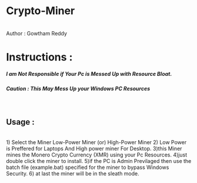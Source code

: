 # Crypto-Miner
<br>Author : Gowtham Reddy
<br>
<h1>Instructions :</h1>
<h5 style = color="red">I am Not Responsible if Your Pc is Messed Up with Resource Bloat.</h5>
<h5>Caution : This May Mess Up your Windows PC Resources</h5><br>
<h2> Usage :</h2><br>
1) Select the Miner 
        Low-Power Miner 
            (or)
        High-Power Miner
2) Low Power is Preffered for Laptops And High power miner For Desktop.
3)this Miner mines the Monero Crypto Currency (XMR) using your Pc Resources.
4)just double click the miner to install.
5)if the PC is Admin Previlaged then use the batch file (example.bat) specified for the miner to bypass Windows Security.
6) at last the miner will be in the sleath mode.
<br>

